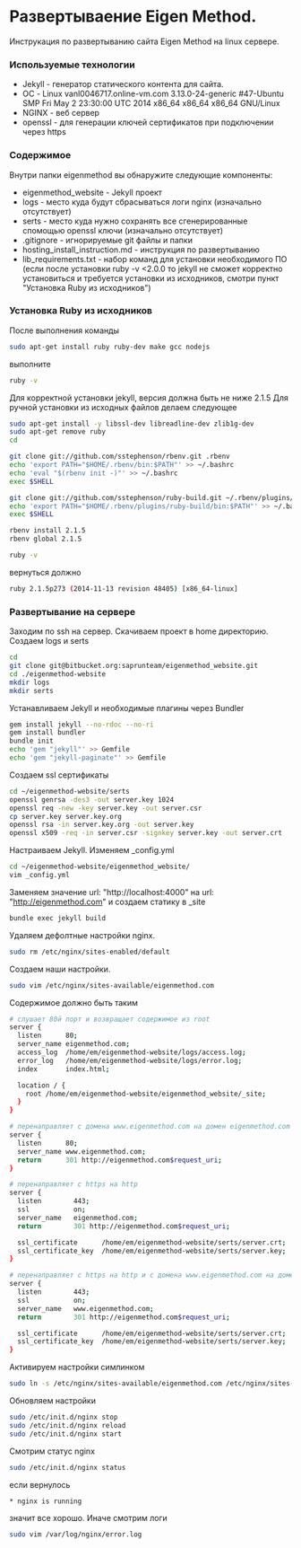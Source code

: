 # Развертываение Eigen Method.

Инструкация по развертыванию сайта Eigen Method на linux сервере.

### Используемые технологии
 - Jekyll - генератор статического контента для сайта.
 - ОС - Linux vanl0046717.online-vm.com 3.13.0-24-generic #47-Ubuntu SMP Fri May 2 23:30:00 UTC 2014 x86_64 x86_64 x86_64 GNU/Linux
 - NGINX - веб сервер
 - openssl - для генерации ключей сертификатов при подключении через https

### Содержимое
Внутри папки eigenmethod вы обнаружите следующие компоненты:
  - eigenmethod_website - Jekyll проект
  - logs - место куда будут сбрасываться логи nginx (изначально отсутствует)
  - serts - место куда нужно сохранять все сгенерированные спомощью openssl ключи (изначально отсутствует)
  - .gitignore - игнорируемые git файлы и папки
  - hosting_install_instruction.md - инструкция по развертыванию
  - lib_requirements.txt - набор команд для установки необходимого ПО (если после установки ruby -v <2.0.0 то jekyll не сможет корректно установиться и требуется установки из исходников, смотри пункт "Установка Ruby из исходников")

### Установка Ruby из исходников
После выполнения команды 
```sh
sudo apt-get install ruby ruby-dev make gcc nodejs
```
выполните 
```sh
ruby -v
```
Для корректной установки jekyll, версия должна быть не ниже 2.1.5
Для ручной установки из исходных файлов делаем следующее
```sh
sudo apt-get install -y libssl-dev libreadline-dev zlib1g-dev
sudo apt-get remove ruby
cd

git clone git://github.com/sstephenson/rbenv.git .rbenv
echo 'export PATH="$HOME/.rbenv/bin:$PATH"' >> ~/.bashrc
echo 'eval "$(rbenv init -)"' >> ~/.bashrc
exec $SHELL

git clone git://github.com/sstephenson/ruby-build.git ~/.rbenv/plugins/ruby-build
echo 'export PATH="$HOME/.rbenv/plugins/ruby-build/bin:$PATH"' >> ~/.bashrc
exec $SHELL

rbenv install 2.1.5
rbenv global 2.1.5

ruby -v
```
вернуться должно
```sh
ruby 2.1.5p273 (2014-11-13 revision 48405) [x86_64-linux]
```

### Развертывание на сервере
Заходим по ssh на сервер. Скачиваем проект в home директорию. Создаем logs и serts
```sh
cd
git clone git@bitbucket.org:saprunteam/eigenmethod_website.git
cd ./eigenmethod-website
mkdir logs
mkdir serts
```
Устанавливаем Jekyll и необходимые плагины через Bundler
```sh
gem install jekyll --no-rdoc --no-ri
gem install bundler
bundle init
echo 'gem "jekyll"' >> Gemfile
echo 'gem "jekyll-paginate"' >> Gemfile
```
Создаем ssl сертификаты
```sh
cd ~/eigenmethod-website/serts
openssl genrsa -des3 -out server.key 1024
openssl req -new -key server.key -out server.csr
cp server.key server.key.org
openssl rsa -in server.key.org -out server.key
openssl x509 -req -in server.csr -signkey server.key -out server.crt
```
Настраиваем Jekyll. Изменяем _config.yml
```sh
cd ~/eigenmethod-website/eigenmethod_website/
vim _config.yml
```
Заменяем значение url: "http://localhost:4000" на url: "http://eigenmethod.com" и создаем статику в _site
```sh
bundle exec jekyll build
```
Удаляем дефолтные настройки nginx.
```sh
sudo rm /etc/nginx/sites-enabled/default
```
Создаем наши настройки.
```sh
sudo vim /etc/nginx/sites-available/eigenmethod.com
```
Содержимое должно быть таким
```sh
# слушает 80й порт и возвращает содержимое из root
server {
  listen      80;
  server_name eigenmethod.com;
  access_log  /home/em/eigenmethod-website/logs/access.log;
  error_log   /home/em/eigenmethod-website/logs/error.log;
  index       index.html;

  location / {
    root /home/em/eigenmethod-website/eigenmethod_website/_site;
  }
}

# перенаправляет с домена www.eigenmethod.com на домен eigenmethod.com
server {
  listen      80;
  server_name www.eigenmethod.com;
  return      301 http://eigenmethod.com$request_uri;
}

# перенаправляет с https на http
server {
  listen        443;
  ssl           on;
  server_name   eigenmethod.com;
  return        301 http://eigenmethod.com$request_uri;

  ssl_certificate      /home/em/eigenmethod-website/serts/server.crt;
  ssl_certificate_key  /home/em/eigenmethod-website/serts/server.key;
}

# перенаправляет с https на http и с домена www.eigenmethod.com на домен eigenmethod.com
server {
  listen        443;
  ssl           on;
  server_name   www.eigenmethod.com;
  return        301 http://eigenmethod.com$request_uri;

  ssl_certificate      /home/em/eigenmethod-website/serts/server.crt;
  ssl_certificate_key  /home/em/eigenmethod-website/serts/server.key;
}
```
Активируем настройки симлинком
```sh
sudo ln -s /etc/nginx/sites-available/eigenmethod.com /etc/nginx/sites-enabled/
```
Обновляем настройки
```sh
sudo /etc/init.d/nginx stop
sudo /etc/init.d/nginx reload
sudo /etc/init.d/nginx start
```
Смотрим статус nginx
```sh
sudo /etc/init.d/nginx status
```
если вернулось
```sh
* nginx is running
```
значит все хорошо. Иначе смотрим логи
```sh
sudo vim /var/log/nginx/error.log
```
